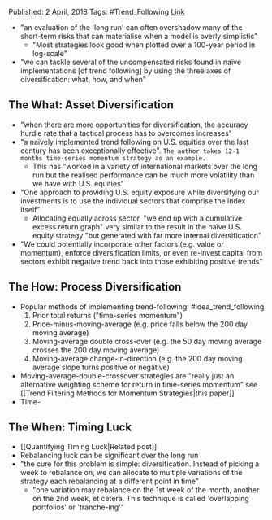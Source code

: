 
Published: 2 April, 2018
Tags: #Trend_Following 
[Link](https://blog.thinknewfound.com/2018/04/diversifying-the-what-how-and-when-of-trend-following/)

- "an evaluation of the 'long run' can often overshadow many of the short-term risks that can materialise when a model is overly simplistic"
	- "Most strategies look good when plotted over a 100-year period in log-scale"
- "we can tackle several of the uncompensated risks found in naïve implementations [of trend following] by using the three axes of diversification: what, how, and when"


## The What: Asset Diversification
- "when there are more opportunities for diversification, the accuracy hurdle rate that a tactical process has to overcomes increases"
- "a naïvely implemented trend following on U.S. equities over the last century has been exceptionally effective". `The author takes 12-1 months time-series momentum strategy as an example.`
	- This has "worked in a variety of international markets over the long run but the realised performance can be much more volatility than we have with U.S. equities"
- "One approach to providing U.S. equity exposure while diversifying our investments is to use the individual sectors that comprise the index itself"
	- Allocating equally across sector, "we end up with a cumulative excess return graph" very similar to the result in the naïve U.S. equity strategy "but generated with far more internal diversification"
- "We could potentially incorporate other factors (e.g. value or momentum), enforce diversification limits, or even re-invest capital from sectors exhibit negative trend back into those exhibiting positive trends"


## The How: Process Diversification
- Popular methods of implementing trend-following: #idea_trend_following 
	1. Prior total returns ("time-series momentum")
	2. Price-minus-moving-average (e.g. price falls below the 200 day moving average)
	3. Moving-average double cross-over (e.g. the 50 day moving average crosses the 200 day moving average)
	4. Moving-average change-in-direction (e.g. the 200 day moving average slope turns positive or negative)
- Moving-average-double-crossover strategies are "really just an alternative weighting scheme for return in time-series momentum" see [[Trend Filtering Methods for Momentum Strategies|this paper]]
- Time-


## The When: Timing Luck
- [[Quantifying Timing Luck|Related post]]
- Rebalancing luck can be significant over the long run
- "the cure for this problem is simple: diversification. Instead of picking a week to rebalance on, we can allocate to multiple variations of the strategy each rebalancing at a different point in time"
	- "one variation may rebalance on the 1st week of the month, another on the 2nd week, et cetera. This technique is called 'overlapping portfolios' or 'tranche-ing'"